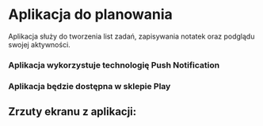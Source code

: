 # Aplikacja do planowania

Aplikacja służy do tworzenia list zadań, zapisywania notatek oraz podglądu swojej aktywności.

### Aplikacja wykorzystuje technologię Push Notification

### Aplikacja będzie dostępna w sklepie Play

## Zrzuty ekranu z aplikacji: 
